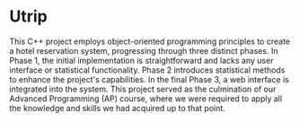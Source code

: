 # Utrip
This C++ project employs object-oriented programming principles to create a hotel reservation system, progressing through three distinct phases. In Phase 1, the initial implementation is straightforward and lacks any user interface or statistical functionality. Phase 2 introduces statistical methods to enhance the project's capabilities. In the final Phase 3, a web interface is integrated into the system. 
This project served as the culmination of our Advanced Programming (AP) course, where we were required to apply all the knowledge and skills we had acquired up to that point.

